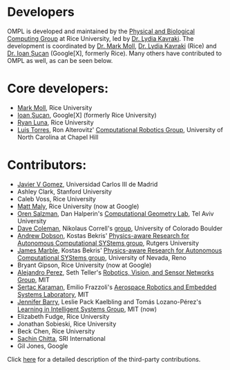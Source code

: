 # Developers

OMPL is developed and maintained by the [Physical and Biological Computing Group](http://www.kavrakilab.org) at Rice University, led by [Dr. Lydia Kavraki](http://www.cs.rice.edu/~kavraki). The development is coordinated by [Dr. Mark Moll](http://www.cs.rice.edu/~mmoll), [Dr. Lydia Kavraki](http://www.cs.rice.edu/~kavraki) (Rice) and [Dr. Ioan Șucan](http://ioan.sucan.ro) (Google\[X\], formerly Rice). Many others have contributed to OMPL as well, as can be seen below.

# Core developers:

- [Mark Moll](http://www.cs.rice.edu/~mmoll), Rice University
- [Ioan Șucan](http://ioan.sucan.ro), Google\[X\] (formerly Rice University)
- [Ryan Luna](http://www.ryanluna.com), Rice University
- [Luis Torres](http://luis.web.unc.edu), Ron Alterovitz' [Computational Robotics Group](http://robotics.cs.unc.edu), University of North Carolina at Chapel Hill


# Contributors:

- [Javier V Gomez](http://www.javiervgomez.com), Universidad Carlos III de Madrid
- Ashley Clark, Stanford University
- Caleb Voss, Rice University
- [Matt Maly](http://kavrakilab.org/profiles/mmaly), Rice University (now at Google)
- [Oren Salzman](http://acg.cs.tau.ac.il/people/oren-salzman/oren-salzman), Dan Halperin's [Computational Geometry Lab](http://acg.cs.tau.ac.il), Tel Aviv University
- [Dave Coleman](http://davetcoleman.com/),  Nikolaus Correll's [group](http://correll.cs.colorado.edu/), University of Colorado Boulder
- [Andrew Dobson](http://www.pracsyslab.org/dobson), Kostas Bekris' [Physics-aware Research for Autonomous Computational SYStems group](http://www.pracsyslab.org), Rutgers University
- [James Marble](http://www.cse.unr.edu/robotics/pracsys/marble), Kostas Bekris' [Physics-aware Research for Autonomous Computational SYStems group](http://www.cse.unr.edu/robotics/pracsys), University of Nevada, Reno
- Bryant Gipson, Rice University (now at Google)
- [Alejandro Perez](http://people.csail.mit.edu/aperez/www), Seth Teller's [Robotics, Vision, and Sensor Networks Group](http://rvsn.csail.mit.edu), MIT
- [Sertac Karaman](http://sertac.scripts.mit.edu/web), Emilio Frazzoli's [Aerospace Robotics and Embedded Systems Laboratory](http://ares.lids.mit.edu), MIT
- [Jennifer Barry](http://people.csail.mit.edu/jbarry), Leslie Pack Kaelbling and Tomás Lozano-Pérez's [Learning in Intelligent Systems Group](http://lis.csail.mit.edu), MIT (now)
- Elizabeth Fudge, Rice University
- Jonathan Sobieski, Rice University
- Beck Chen, Rice University
- [Sachin Chitta](http://www.sachinchitta.org), SRI International
- Gil Jones, Google

Click [here](thirdparty.html) for a detailed description of the third-party contributions.
